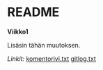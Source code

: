 # README

**Viikko1**

Lisäsin tähän muutoksen.

*Linkit:* [komentorivi.txt](https://github.com/olevaltt/ot-harjoitustyo/blob/master/laskarit/viikko1/komentorivi.txt)
            [gitlog.txt](https://github.com/olevaltt/ot-harjoitustyo/blob/master/laskarit/viikko1/gitlog.txt)


